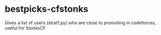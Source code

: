 # bestpicks-cfstonks
Gives a list of users (strat1.py) who are close to promoting in codeforces, useful for StonksCF
